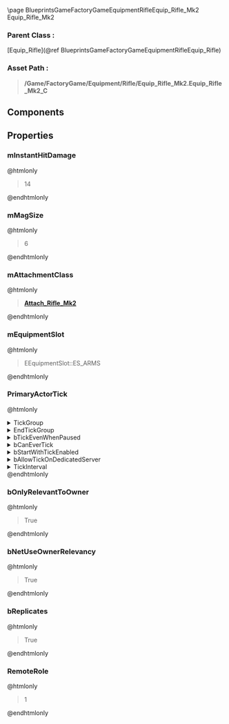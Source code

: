 \page BlueprintsGameFactoryGameEquipmentRifleEquip_Rifle_Mk2 Equip_Rifle_Mk2
### Parent Class :
[Equip_Rifle](@ref BlueprintsGameFactoryGameEquipmentRifleEquip_Rifle)
### Asset Path :
<b><blockquote>/Game/FactoryGame/Equipment/Rifle/Equip_Rifle_Mk2.Equip_Rifle_Mk2_C</blockquote></b>
## Components

## Properties

### mInstantHitDamage
@htmlonly
<blockquote>14</blockquote>
@endhtmlonly

### mMagSize
@htmlonly
<blockquote>6</blockquote>
@endhtmlonly

### mAttachmentClass
@htmlonly
<b><a href="_blueprints_game_factory_game_equipment_rifle_attach__rifle__mk2.html"><blockquote>Attach_Rifle_Mk2</blockquote></a></b>
@endhtmlonly

### mEquipmentSlot
@htmlonly
<blockquote>EEquipmentSlot::ES_ARMS</blockquote>
@endhtmlonly

### PrimaryActorTick
@htmlonly
<details>
 <summary>TickGroup</summary>
<blockquote>0</blockquote>
</details>
<details>
 <summary>EndTickGroup</summary>
<blockquote>0</blockquote>
</details>
<details>
 <summary>bTickEvenWhenPaused</summary>
<blockquote>False</blockquote>
</details>
<details>
 <summary>bCanEverTick</summary>
<blockquote>True</blockquote>
</details>
<details>
 <summary>bStartWithTickEnabled</summary>
<blockquote>False</blockquote>
</details>
<details>
 <summary>bAllowTickOnDedicatedServer</summary>
<blockquote>True</blockquote>
</details>
<details>
 <summary>TickInterval</summary>
<blockquote>0</blockquote>
</details>
@endhtmlonly

### bOnlyRelevantToOwner
@htmlonly
<blockquote>True</blockquote>
@endhtmlonly

### bNetUseOwnerRelevancy
@htmlonly
<blockquote>True</blockquote>
@endhtmlonly

### bReplicates
@htmlonly
<blockquote>True</blockquote>
@endhtmlonly

### RemoteRole
@htmlonly
<blockquote>1</blockquote>
@endhtmlonly

